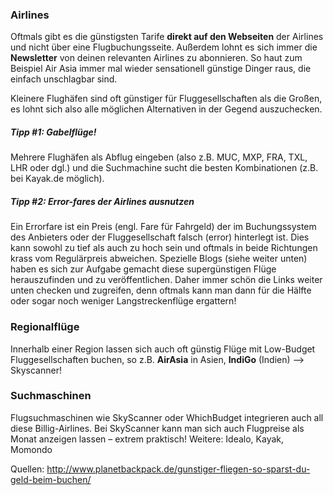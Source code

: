 ### Airlines
Oftmals gibt es die günstigsten Tarife **direkt auf den Webseiten** der Airlines und nicht über eine Flugbuchungsseite. Außerdem lohnt es sich immer die **Newsletter** von deinen relevanten Airlines zu abonnieren. So haut zum Beispiel Air Asia immer mal wieder sensationell günstige Dinger raus, die einfach unschlagbar sind.

Kleinere Flughäfen sind oft günstiger für Fluggesellschaften als die Großen, es lohnt sich also alle möglichen Alternativen in der Gegend auszuchecken.

##### Tipp #1: Gabelflüge!
Mehrere Flughäfen als Abflug eingeben (also z.B. MUC, MXP, FRA, TXL, LHR oder dgl.) und die Suchmachine sucht die besten Kombinationen (z.B. bei Kayak.de möglich).

##### Tipp #2: Error-fares der Airlines ausnutzen
Ein Errorfare ist ein Preis (engl. Fare für Fahrgeld) der im Buchungssystem des Anbieters oder der Fluggesellschaft falsch (error) hinterlegt ist. Dies kann sowohl zu tief als auch zu hoch sein und oftmals in beide Richtungen krass vom Regulärpreis abweichen. Spezielle Blogs (siehe weiter unten) haben es sich zur Aufgabe gemacht diese supergünstigen Flüge herauszufinden und zu veröffentlichen. Daher immer schön die Links weiter unten checken und zugreifen, denn oftmals kann man dann für die Hälfte oder sogar noch weniger Langstreckenflüge ergattern!

### Regionalflüge
Innerhalb einer Region lassen sich auch oft günstig Flüge mit Low-Budget Fluggesellschaften buchen, so z.B. **AirAsia** in Asien, **IndiGo** (Indien) --> Skyscanner!

### Suchmaschinen
Flugsuchmaschinen wie SkyScanner oder WhichBudget integrieren auch all diese Billig-Airlines. Bei SkyScanner kann man sich auch Flugpreise als Monat anzeigen lassen – extrem praktisch! Weitere: Idealo, Kayak, Momondo

Quellen:
http://www.planetbackpack.de/gunstiger-fliegen-so-sparst-du-geld-beim-buchen/
